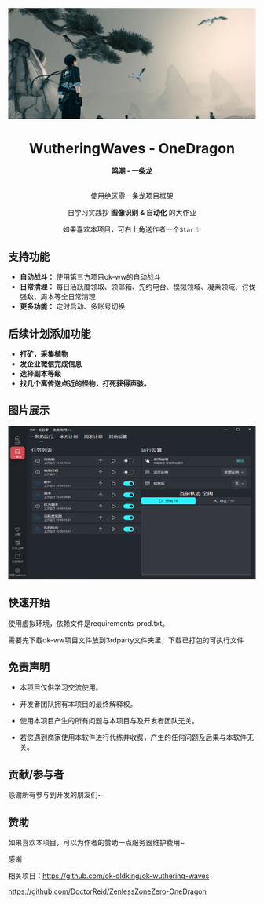 <!-- markdownlint-restore -->
<div align="center">

<img src="./image/ellen.jpg" width="800">

# WutheringWaves - OneDragon

**鸣潮 - 一条龙**



<br>
使用绝区零一条龙项目框架

自学习实践抄 __图像识别 & 自动化__ 的大作业

如果喜欢本项目，可右上角送作者一个`Star` ✨


</div>

<!-- markdownlint-restore -->

## 支持功能

- **自动战斗：** 使用第三方项目ok-ww的自动战斗
- **日常清理：** 每日活跃度领取、领邮箱、先约电台、模拟领域、凝素领域、讨伐强敌、周本等全日常清理
- **更多功能：** 定时启动、多账号切换

## 后续计划添加功能

- **打矿，采集植物** 
- **发企业微信完成信息** 
- **选择副本等级** 
- **找几个离传送点近的怪物，打死获得声骇。**

## 图片展示

<img alt="App" src="./image/app.png" width="852" height="312" />

## 快速开始

使用虚拟环境，依赖文件是requirements-prod.txt。

需要先下载ok-ww项目文件放到3rdparty文件夹里，下载已打包的可执行文件

## 免责声明

- 本项目仅供学习交流使用。

- 开发者团队拥有本项目的最终解释权。

- 使用本项目产生的所有问题与本项目与及开发者团队无关。

- 若您遇到商家使用本软件进行代练并收费，产生的任何问题及后果与本软件无关。


## 贡献/参与者

感谢所有参与到开发的朋友们~


## 赞助

如果喜欢本项目，可以为作者的赞助一点服务器维护费用~

感谢

相关项目：https://github.com/ok-oldking/ok-wuthering-waves

https://github.com/DoctorReid/ZenlessZoneZero-OneDragon


